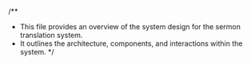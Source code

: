 /**
 * This file provides an overview of the system design for the sermon translation system.
 * It outlines the architecture, components, and interactions within the system.
 */
